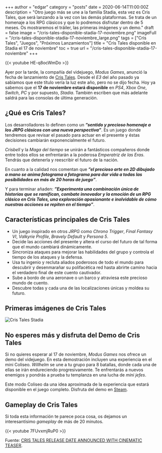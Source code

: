 +++
author = "edgar"
category = "posts"
date = 2020-06-14T11:00:00Z
description = "Otro juego más se une a la familia Stadia, esta vez es Cris Tales, que será lanzando a la vez con las demás plataformas. Se trata de un homenaje a los RPG clásicos y que lo podremos disfrutar dentro de 5 meses. Os mostraremos el tráiler, las primeras imágenes y un demo."
draft = false
image = "/cris-tales-disponible-stadia-17-noviembre.png"
imageFull = "/cris-tales-disponible-stadia-17-noviembre_large.png"
tags = ["Cris Tales", "Juegos", "Próximos Lanzamientos"]
title = "Cris Tales disponible en Stadia el 17 de noviembre"
toc = true
url = "/cris-tales-disponible-stadia-17-noviembre"
+++

<div class="u-youtube">
  {{< youtube HE-q8ocWmDo >}}
</div>

Ayer por la tarde, la compañía del videjuego, _Modus Games_, anunció la fecha de lanzamiento de <a class="u-anchor" href="/cris-tales">Cris Tales</a>. Desde el _E3_ del año pasado ya sabíamos que este título vería la luz este año, pero no se dijo fecha. Hoy ya sabemos que el **17 de noviembre estará disponible** en _PS4_, _Xbox One_, _Switch_, _PC_ y por supuesto, _Stadia_. También escriben que más adelante saldrá para las consolas de última generación.

## ¿Qué es Cris Tales?

Los desarrolladores lo definen como un **_”sentido y precioso homenaje a los JRPG clásicos con una nueva perspectiva”_**. Es un juego donde tendremos que revisar el pasado para actuar en el presente y éstas decisiones cambiarán exponencialmente el futuro.

_Crisbell_ y la _Maga del tiempo_ se unirán a fantásticos compañeros donde entre todos ellos se enfrentarán a la poderosa _Emperatriz de las Eras_. Tendrás que detenerla y reescribir el futuro de la nación.

En cuanto a la calidad nos comentan que **_”el precioso arte en 2D dibujado a mano se anima fotograma a fotograma para dar vida a todas las posibilidades en más de 20 horas de juego”_**.

Y para terminar añaden: **_”Experimenta una combinación única de historias que se ramifican, combate innovador y la emoción de un RPG clásico en Cris Tales, una exploración apasionante e inolvidable de cómo nuestras acciones se repiten en el tiempo”_**.

## Características principales de Cris Tales

* Un juego inspirado en otros _JRPG_ como _Chrono Trigger_, _Final Fantasy VI_, _Valkyrie Profile_, _Bravely Default_ y _Persona 5_.
*  Decide las acciones del presente y altera el curso del futuro de tal forma que el mundo cambiará dinámicamente.
* Sincroniza ataques para mejorar las habilidades del grupo y controla el tiempo de los ataques y la defensa.
* Usa tu ingenio y recluta aliados poderosos de todo el mundo para descubrir y desenmarañar su polifacética red hasta abrirte camino hacia el verdadero final de este cuento cautivador.
* Sube a bordo de una aeronave o un barco y atraviesa este precioso mundo de cuento.
* Descubre todas y cada una de las localizaciones únicas y moldea su futuro.

## Primeras imágenes de Cris Tales

<img class="u-borderImage u-lazyload lazyload" loading="lazy" data-src="/cris-tales-disponible-stadia-17-noviembre/cris-tales-stadia.png" alt="Cris Tales Stadia" title="Cris Tales Stadia" />

## No esperes más y disfruta del Demo de Cris Tales

Si no quieres esperar al 17 de noviembre, _Modus Games_ nos ofrece un demo del videjuego. En esta demostración incluyen una experiencia en el mini Coliseo. _Willhelm_ se une a tu grupo para 8 batallas, donde cada una de ellas se irán endureciendo progresivamente. Te enfrentarás a nuevos enemigos y pondrás a prueba tu templanza en una lucha de _mini jefes_.

Este modo Coliseo da una idea aproximada de la experiencia que estará disponible en el juego completo. Disfruta del demo en <a class="u-anchor" href="https://store.steampowered.com/app/1079830/Cris_Tales/?&utm_source=modus&utm_medium=website" target="_blank" rel="nofollow noopener">Steam</a>.

## Gameplay de Cris Tales

Si toda esta información te parece poca cosa, os dejamos un interesantísimo _gameplay_ de más de 20 minutos.

<div class="u-youtube">
  {{< youtube 7FUvxmjRuP0 >}}
</div>

Fuente: <a class="u-anchor" href="https://modusgames.com/news/cris-tales-release-date-announced-with-cinematic-teaser/" target="_blank" rel="nofollow noopener">CRIS TALES RELEASE DATE ANNOUNCED WITH CINEMATIC TEASER</a>. 
